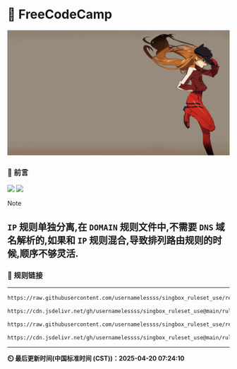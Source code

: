 
# 🧸 FreeCodeCamp
![](https://raw.githubusercontent.com/usernamelessss/picture-bed/main/images/202504042256831.jpg)
### 📣 前言
![](https://shields.io/badge/-移除重复规则-ff69b4) ![](https://shields.io/badge/-IP&nbsp;规则单独存放不与&nbsp;DOMAIN&nbsp;等混合-green)
> [!NOTE]
**`IP` 规则单独分离,在 `DOMAIN` 规则文件中,不需要 `DNS` 域名解析的,如果和 `IP` 规则混合,导致排列路由规则的时候,顺序不够灵活.**
---

###  🔗 规则链接
---

```url
https://raw.githubusercontent.com/usernamelessss/singbox_ruleset_use/refs/heads/main/rule/FreeCodeCamp/FreeCodeCamp_No_IP.json
```

```url
https://cdn.jsdelivr.net/gh/usernamelessss/singbox_ruleset_use@main/rule/FreeCodeCamp/FreeCodeCamp_No_IP.json
```

```url
https://raw.githubusercontent.com/usernamelessss/singbox_ruleset_use/refs/heads/main/rule/FreeCodeCamp/FreeCodeCamp_No_IP.srs
```

```url
https://cdn.jsdelivr.net/gh/usernamelessss/singbox_ruleset_use@main/rule/FreeCodeCamp/FreeCodeCamp_No_IP.srs
```

---
**⏲️ 最后更新时间(中国标准时间 (CST))：2025-04-20 07:24:10**